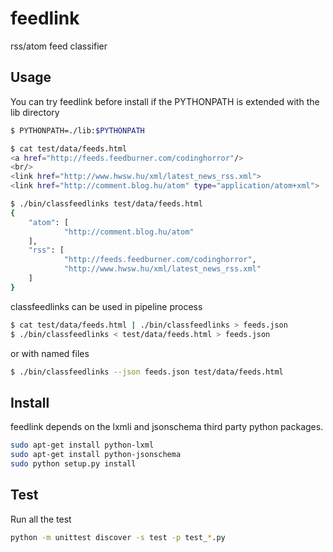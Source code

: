 feedlink
========

rss/atom feed classifier

Usage
-----

You can try feedlink before install if the PYTHONPATH is extended with the 
lib directory

```bash
$ PYTHONPATH=./lib:$PYTHONPATH
```

```bash
$ cat test/data/feeds.html
<a href="http://feeds.feedburner.com/codinghorror"/>
<br/>
<link href="http://www.hwsw.hu/xml/latest_news_rss.xml">
<link href="http://comment.blog.hu/atom" type="application/atom+xml">

$ ./bin/classfeedlinks test/data/feeds.html
{
    "atom": [
            "http://comment.blog.hu/atom"
    ],
    "rss": [
            "http://feeds.feedburner.com/codinghorror",
            "http://www.hwsw.hu/xml/latest_news_rss.xml"
    ]
}
```
classfeedlinks can be used in pipeline process

```bash
$ cat test/data/feeds.html | ./bin/classfeedlinks > feeds.json
$ ./bin/classfeedlinks < test/data/feeds.html > feeds.json
```

or with named files
```bash
$ ./bin/classfeedlinks --json feeds.json test/data/feeds.html
```

Install
-------

feedlink depends on the lxmli and jsonschema third party python packages.

```bash
sudo apt-get install python-lxml
sudo apt-get install python-jsonschema
sudo python setup.py install
```

Test
----

Run all the test

```bash
python -m unittest discover -s test -p test_*.py
```


